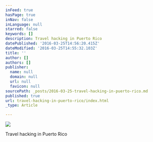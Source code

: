 ```yaml
---
inFeed: true
hasPage: true
inNav: false
inLanguage: null
starred: false
keywords: []
description: Travel hacking in Puerto Rico
datePublished: '2016-03-25T14:56:20.415Z'
dateModified: '2016-03-25T14:55:32.103Z'
title: ''
author: []
authors: []
publisher:
  name: null
  domain: null
  url: null
  favicon: null
sourcePath: _posts/2016-03-25-travel-hacking-in-puerto-rico.md
published: true
url: travel-hacking-in-puerto-rico/index.html
_type: Article

---
```

![](https://the-grid-user-content.s3-us-west-2.amazonaws.com/6958b849-33fa-4c9d-ae6a-8cc28cfa36a2.jpg)

Travel hacking in Puerto Rico